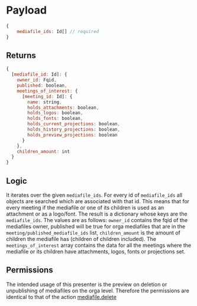 # Payload

```js
{
    mediafile_ids: Id[] // required
}
```

## Returns

```js
{
  [mediafile_id: Id]: {
    owner_id: Fqid,
    published: boolean,
    meetings_of_interest: {
      [meeting_id: Id]: {
        name: string,
        holds_attachments: boolean,
        holds_logos: boolean,
        holds_fonts: boolean,
        holds_current_projections: boolean,
        holds_history_projections: boolean,
        holds_preview_projections: boolean
      }
    },
    children_amount: int
  }
}
```

## Logic

It iterates over the given `mediafile_ids`. For every id of `mediafile_ids` all objects are searched which are associated with that id. This means that for every meeting if the mediafile or one of its children is used as an attachment or as a logo/font.
The result is a dictionary whose keys are the `mediafile_ids`. The values are as follows: `owner_id` contains the fqid of the mediafiles owner, published will be true for orga mediafiles that are in the `meeting/published_mediafile_ids` list, `children_amount` is the amount of children the mediafile has (children of children included). The `meetings_of_interest` array contains the data for all the meetings where the mediafile or its children have attachments, logos, fonts or projections set.

## Permissions

The intended usage of this presenter is the preview on deletion or unpublishing of mediafiles on the orga level. Therefore the permissions are identical to that of the action [mediafile.delete](../actions/mediafile.delete.md)